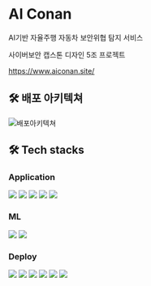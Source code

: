 # AI Conan
AI기반 자율주행 자동차 보안위협 탐지 서비스

사이버보안 캡스톤 디자인 5조 프로젝트

https://www.aiconan.site/


## 🛠️ 배포 아키텍쳐

![배포아키텍쳐](https://github.com/psm9718/AiConan/assets/60373714/7a2f28ea-b242-4d8e-b473-1b7e6fc364fa)

## 🛠️ Tech stacks

### Application
<img src="https://img.shields.io/badge/Python-3776AB?style=for-the-badge&logo=Python&logoColor=white"> <img src="https://img.shields.io/badge/Streamlit-FF4B4B?style=for-the-badge&logo=Streamlit&logoColor=white">  <img src="https://img.shields.io/badge/Gunicorn-499848?style=for-the-badge&logo=Gunicorn&logoColor=white"> <img src="https://img.shields.io/badge/Flask-000000?style=for-the-badge&logo=Flask&logoColor=white"> <img src="https://img.shields.io/badge/MySQL-4479A1?style=for-the-badge&logo=MySQL&logoColor=white">

### ML
<img src="https://img.shields.io/badge/Keras-D00000?style=for-the-badge&logo=Keras&logoColor=white"> <img src="https://img.shields.io/badge/TensorFlow-FF6F00?style=for-the-badge&logo=TensorFlow&logoColor=white">

### Deploy
<img src="https://img.shields.io/badge/AmazonAWS-232F3E?style=for-the-badge&logo=AmazonAWS&logoColor=white"> <img src="https://img.shields.io/badge/AmazonEC2-FF9900?style=for-the-badge&logo=AmazonEC2&logoColor=white"> <img src="https://img.shields.io/badge/AmazonRDS-527FFF?style=for-the-badge&logo=AmazonRDS&logoColor=white"> <img src="https://img.shields.io/badge/AmazonCloudWatch-FF4F8B?style=for-the-badge&logo=AmazonCloudWatch&logoColor=white">
<img src="https://img.shields.io/badge/Git-F05032?style=for-the-badge&logo=Git&logoColor=white"> <img src="https://img.shields.io/badge/GitHub-181717?style=for-the-badge&logo=GitHub&logoColor=white">






